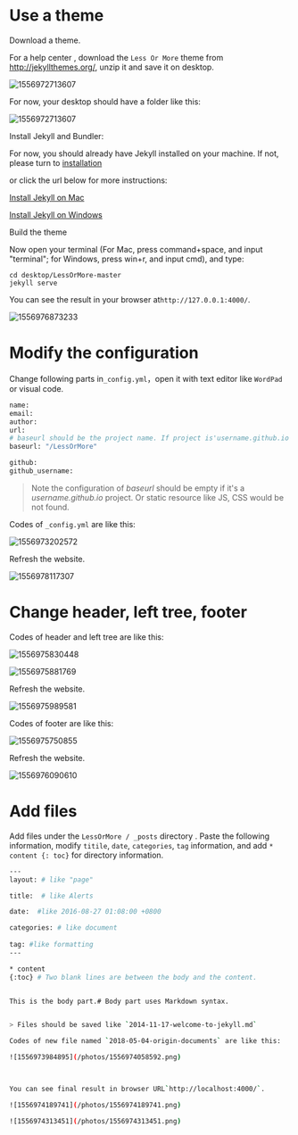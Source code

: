 
 <h1 id="4.1">Use a theme</h1>

Download a theme.

For a help center , download the `Less Or More` theme from http://jekyllthemes.org/, unzip it and save it on desktop.

![1556972713607](photos/1556972713607.png)

For now, your desktop should have a folder like this:

![1556972713607](photos/desktop.png)



Install Jekyll and Bundler:

For now, you should already have Jekyll installed on your machine. If not, please turn to [installation](https://github.com/anotherrachel/HelpCenter/tree/master/technical_writing/installation)

or click the url below for more instructions:

[Install Jekyll on Mac](https://idratherbewriting.com/documentation-theme-jekyll/mydoc_install_jekyll_on_mac.html)

[Install Jekyll on Windows](https://idratherbewriting.com/documentation-theme-jekyll/mydoc_install_jekyll_on_windows.html)



Build the theme

Now open your terminal (For Mac, press command+space, and input "terminal"; for Windows, press win+r, and input cmd), and type:
```
cd desktop/LessOrMore-master
jekyll serve
```

You can see the result in your browser at`http://127.0.0.1:4000/`.

![1556976873233](/photos/1556977861439.png)

  

  <h1 id="4.2">Modify the configuration</h1>

   Change  following parts in`_config.yml`，open it with  text editor like `WordPad` or visual code.

``` bash
name: 
email: 
author: 
url: 
# baseurl should be the project name. If project is'username.github.io' like 'Jane.github.io',baseurl should be empty.
baseurl: "/LessOrMore" 

github: 
github_username: 

```

>  Note the configuration of *baseurl*  should be empty if it's a *username.github.io* project. Or static resource like JS, CSS would be not found.

Codes of `_config.yml` are like this:

![1556973202572](/photos/1556973202572.png)

Refresh the website.

![1556978117307](/photos/1556978117307.png)



<h1 id="4.3">Change header, left tree, footer</h1>

Codes of header and left tree are like this:

![1556975830448](/photos/1556975830448.png)

![1556975881769](/photos/1556975881769.png)

Refresh the website.

![1556975989581](/photos/1556975989581.png)

Codes of footer are like this:

![1556975750855](/photos/1556975792005.png)

Refresh the website.

![1556976090610](/photos/1556976090610.png)



<h1 id="4.4">Add files</h1>

 Add files under the ` LessOrMore / _posts ` directory . Paste the following information,  modify  ` titile `, ` date `, ` categories `, ` tag ` information, and add ` * content {: toc} ` for directory information.

``` bash
---
layout: # like "page"

title:  # like Alerts

date:  #like 2016-08-27 01:08:00 +0800

categories: # like document
 
tag: #like formatting
---

* content
{:toc} # Two blank lines are between the body and the content.


This is the body part.# Body part uses Markdown syntax.


> Files should be saved like `2014-11-17-welcome-to-jekyll.md`

Codes of new file named `2018-05-04-origin-documents` are like this:

![1556973984895](/photos/1556974058592.png)



You can see final result in browser URL`http://localhost:4000/`.

![1556974189741](/photos/1556974189741.png)

![1556974313451](/photos/1556974313451.png)

